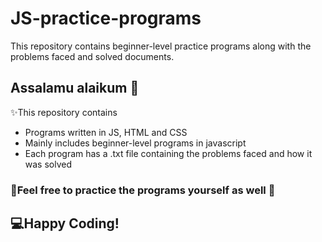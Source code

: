 # JS-practice-programs
This repository contains beginner-level practice programs along with the problems faced and solved documents.

## Assalamu alaikum 👋
✨This repository contains 
- Programs written in JS, HTML and CSS
- Mainly includes beginner-level programs in javascript
- Each program has a .txt file containing the problems faced and how it was solved


### 🎈Feel free to practice the programs yourself as well 👐

## 💻Happy Coding!
